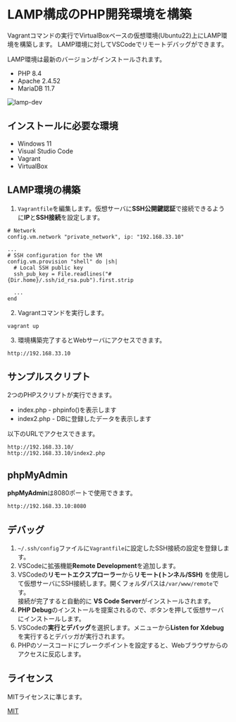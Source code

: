 # LAMP構成のPHP開発環境を構築

Vagrantコマンドの実行でVirtualBoxベースの仮想環境(Ubuntu22)上にLAMP環境を構築します。
LAMP環境に対してVSCodeでリモートデバッグができます。

LAMP環境は最新のバージョンがインストールされます。

- PHP 8.4
- Apache 2.4.52
- MariaDB 11.7

![lamp-dev](https://github.com/user-attachments/assets/faf7eb41-6778-4a94-a624-e312c1291f31)

## インストールに必要な環境

- Windows 11
- Visual Studio Code
- Vagrant
- VirtualBox

## LAMP環境の構築

1. `Vagrantfile`を編集します。仮想サーバに**SSH公開鍵認証**で接続できるように**IP**と**SSH接続**を設定します。

```
# Network
config.vm.network "private_network", ip: "192.168.33.10"

...
# SSH configuration for the VM
config.vm.provision "shell" do |sh|
  # Local SSH public key
  ssh_pub_key = File.readlines("#{Dir.home}/.ssh/id_rsa.pub").first.strip

  ...
end
```

2. Vagrantコマンドを実行します。

```
vagrant up
```

3. 環境構築完了するとWebサーバにアクセスできます。

```
http://192.168.33.10
```

## サンプルスクリプト

2つのPHPスクリプトが実行できます。

- index.php - phpinfo()を表示します
- index2.php - DBに登録したデータを表示します

以下のURLでアクセスできます。

```
http://192.168.33.10/
http://192.168.33.10/index2.php
```

## phpMyAdmin

**phpMyAdmin**は8080ポートで使用できます。

```
http://192.168.33.10:8080
```

## デバッグ

1. `~/.ssh/config`ファイルに`Vagrantfile`に設定したSSH接続の設定を登録します。
2. VSCodeに拡張機能**Remote Development**を追加します。
3. VSCodeの**リモートエクスプローラー**から**リモート(トンネル/SSH)** を使用して仮想サーバにSSH接続します。開くフォルダパスは`/var/www/remote`です。  
接続が完了すると自動的に **VS Code Server**がインストールされます。
4. **PHP Debug**のインストールを提案されるので、ボタンを押して仮想サーバにインストールします。
5. VSCodeの**実行とデバッグ**を選択します。メニューから**Listen for Xdebug**を実行するとデバッガが実行されます。
6. PHPのソースコードにブレークポイントを設定すると、Webブラウザからのアクセスに反応します。

## ライセンス

MITライセンスに準じます。

[MIT](./LICENSE)